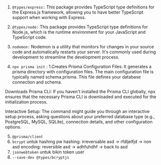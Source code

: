 1. `@types/express:` This package provides TypeScript type definitions for the Express.js framework, allowing you to have better TypeScript support when working with Express.

2. `@types/node:` This package provides TypeScript type definitions for Node.js, which is the runtime environment for your JavaScript and TypeScript code.

3. `nodemon:` Nodemon is a utility that monitors for changes in your source code and automatically restarts your server. It's commonly used during development to streamline the development process.

4. `npx prisma init` : 1.Creates Prisma Configuration Files: It generates a prisma directory with configuration files. The main configuration file is typically named schema.prisma. This file defines your database connection and schema.

Downloads Prisma CLI: If you haven't installed the Prisma CLI globally, npx ensures that the necessary Prisma CLI is downloaded and executed for the initialization process.

Interactive Setup: The command might guide you through an interactive setup process, asking questions about your preferred database type (e.g., PostgreSQL, MySQL, SQLite), connection details, and other configuration options.

5. `@prisma/client`
6. `bcrypt` untuk hashing pw
hashing: irreversable   asd -> rfdljelfjd -> non asd
encoding: reversible    asd -> adhfuhdhf -> back to asd
7. `jsonwebtoken` untuk bikin token user
8. `--save-dev @types/bcryptjs`